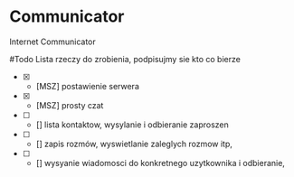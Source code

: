 # Communicator
Internet Communicator


#Todo
Lista rzeczy do zrobienia, podpisujmy sie kto co bierze
- [x] - [MSZ] postawienie serwera
- [x] - [MSZ] prosty czat
- [ ] - [] lista kontaktow, wysylanie i odbieranie zaproszen
- [ ] - [] zapis rozmów, wyswietlanie zaleglych rozmow itp,
- [ ] - [] wysyanie wiadomosci do konkretnego uzytkownika i odbieranie,

